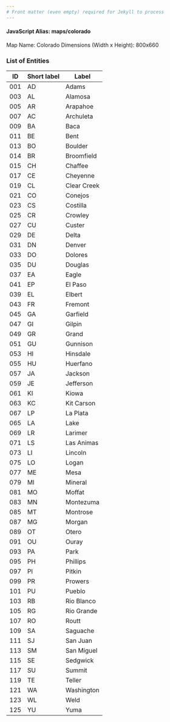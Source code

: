```yaml
---
# Front matter (even empty) required for Jekyll to process
---
```


#### JavaScript Alias: maps/colorado

Map Name: Colorado
Dimensions (Width x Height): 800x660





### List of Entities

ID | Short label | Label
---|---|---|
001|AD|Adams
003|AL|Alamosa
005|AR|Arapahoe
007|AC|Archuleta
009|BA|Baca
011|BE|Bent
013|BO|Boulder
014|BR|Broomfield
015|CH|Chaffee
017|CE|Cheyenne
019|CL|Clear Creek
021|CO|Conejos
023|CS|Costilla
025|CR|Crowley
027|CU|Custer
029|DE|Delta
031|DN|Denver
033|DO|Dolores
035|DU|Douglas
037|EA|Eagle
041|EP|El Paso
039|EL|Elbert
043|FR|Fremont
045|GA|Garfield
047|GI|Gilpin
049|GR|Grand
051|GU|Gunnison
053|HI|Hinsdale
055|HU|Huerfano
057|JA|Jackson
059|JE|Jefferson
061|KI|Kiowa
063|KC|Kit Carson
067|LP|La Plata
065|LA|Lake
069|LR|Larimer
071|LS|Las Animas
073|LI|Lincoln
075|LO|Logan
077|ME|Mesa
079|MI|Mineral
081|MO|Moffat
083|MN|Montezuma
085|MT|Montrose
087|MG|Morgan
089|OT|Otero
091|OU|Ouray
093|PA|Park
095|PH|Phillips
097|PI|Pitkin
099|PR|Prowers
101|PU|Pueblo
103|RB|Rio Blanco
105|RG|Rio Grande
107|RO|Routt
109|SA|Saguache
111|SJ|San Juan
113|SM|San Miguel
115|SE|Sedgwick
117|SU|Summit
119|TE|Teller
121|WA|Washington
123|WL|Weld
125|YU|Yuma

